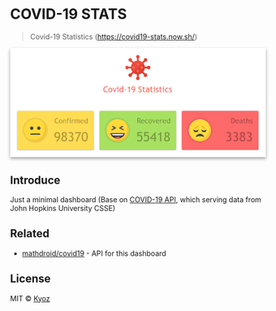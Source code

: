 # COVID-19 STATS
> Covid-19 Statistics (https://covid19-stats.now.sh/)

<p align="center">
  <img src="./public/images/demo.png" width="640" style=" box-shadow: 0 3px 6px rgba(0,0,0,0.16), 0 3px 6px rgba(0,0,0,0.23);">
</p>

## Introduce

Just a minimal dashboard (Base on [COVID-19 API](https://github.com/mathdroid/covid19), which serving data from John Hopkins University CSSE)

## Related

- [mathdroid/covid19](https://github.com/mathdroid/covid19) - API for this dashboard

## License

MIT © [Kyoz](mailto:banminkyoz@gmail.com)
